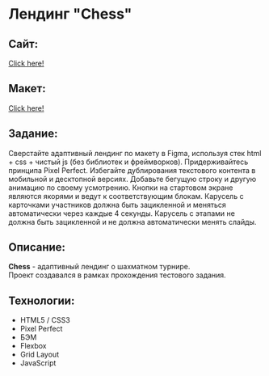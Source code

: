 # Лендинг "Chess"

## Сайт:
[Click here!](https://kybikn.github.io/chess)

## Макет:
[Click here!](https://www.figma.com/file/mbUi7prsyinFITFz5Rmzy8/%D0%94%D0%B8%D0%B7%D0%B0%D0%B9%D0%BD-%D0%B4%D0%BB%D1%8F-%D0%B2%D0%B5%D1%80%D1%81%D1%82%D0%BA%D0%B8-%7C-%D0%A2%D0%B5%D1%81%D1%82%D0%BE%D0%B2%D1%8B%D0%B9-%D0%BB%D0%B5%D0%BD%D0%B4%D0%B8%D0%BD%D0%B3?type=design&node-id=69-1068&mode=design&t=pQf5t66iUu8TJvPh-0)

## Задание:
Сверстайте адаптивный лендинг по макету в Figma, используя стек html + css + чистый js (без библиотек и фреймворков).
Придерживайтесь принципа Pixel Perfect.
Избегайте дублирования текстового контента в мобильной и десктопной версиях.
Добавьте бегущую строку и другую анимацию по своему усмотрению.
Кнопки на стартовом экране являются якорями и ведут к соответствующим блокам.
Карусель с карточками участников должна быть зацикленной и меняться автоматически через каждые 4 секунды.
Карусель с этапами не должна быть зацикленной и не должна автоматически менять слайды.

## Описание:
**Chess** - адаптивный лендинг о шахматном турнире.<br>
Проект создавался в рамках прохождения тестового задания.<br>

## Технологии:
- HTML5 / CSS3
- Pixel Perfect
- БЭМ
- Flexbox
- Grid Layout
- JavaScript